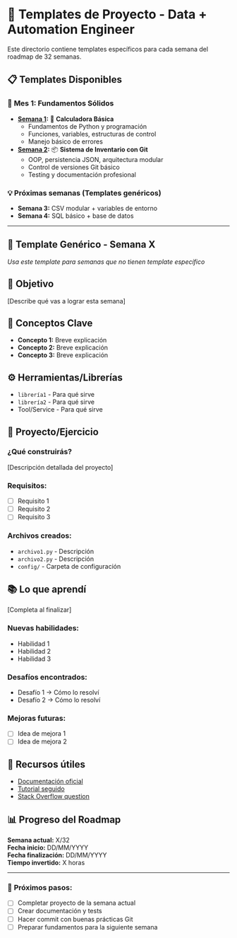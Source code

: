 # 📁 Templates de Proyecto - Data + Automation Engineer

Este directorio contiene templates específicos para cada semana del roadmap de 32 semanas.

## 📋 **Templates Disponibles**

### 🩵 **Mes 1: Fundamentos Sólidos**

- **[Semana 1](template-semana-01.md):** 🔢 **Calculadora Básica**
  - Fundamentos de Python y programación
  - Funciones, variables, estructuras de control
  - Manejo básico de errores
- **[Semana 2](template-semana-02.md):** 📦 **Sistema de Inventario con Git**
  - OOP, persistencia JSON, arquitectura modular
  - Control de versiones Git básico
  - Testing y documentación profesional

### 💡 **Próximas semanas** (Templates genéricos)

- **Semana 3:** CSV modular + variables de entorno
- **Semana 4:** SQL básico + base de datos

---

## 📁 **Template Genérico - Semana X**

_Usa este template para semanas que no tienen template específico_

## 🎯 **Objetivo**

[Describe qué vas a lograr esta semana]

## 🧠 **Conceptos Clave**

- **Concepto 1:** Breve explicación
- **Concepto 2:** Breve explicación
- **Concepto 3:** Breve explicación

## ⚙️ **Herramientas/Librerías**

- `librería1` - Para qué sirve
- `librería2` - Para qué sirve
- Tool/Service - Para qué sirve

## 🚀 **Proyecto/Ejercicio**

### **¿Qué construirás?**

[Descripción detallada del proyecto]

### **Requisitos:**

- [ ] Requisito 1
- [ ] Requisito 2
- [ ] Requisito 3

### **Archivos creados:**

- `archivo1.py` - Descripción
- `archivo2.py` - Descripción
- `config/` - Carpeta de configuración

## 📚 **Lo que aprendí**

[Completa al finalizar]

### **Nuevas habilidades:**

- Habilidad 1
- Habilidad 2
- Habilidad 3

### **Desafíos encontrados:**

- Desafío 1 → Cómo lo resolví
- Desafío 2 → Cómo lo resolví

### **Mejoras futuras:**

- [ ] Idea de mejora 1
- [ ] Idea de mejora 2

## 🔗 **Recursos útiles**

- [Documentación oficial](https://ejemplo.com)
- [Tutorial seguido](https://ejemplo.com)
- [Stack Overflow question](https://stackoverflow.com)

## 📊 **Progreso del Roadmap**

**Semana actual:** X/32  
**Fecha inicio:** DD/MM/YYYY  
**Fecha finalización:** DD/MM/YYYY  
**Tiempo invertido:** X horas

---

### 🎯 **Próximos pasos:**

- [ ] Completar proyecto de la semana actual
- [ ] Crear documentación y tests
- [ ] Hacer commit con buenas prácticas Git
- [ ] Preparar fundamentos para la siguiente semana
